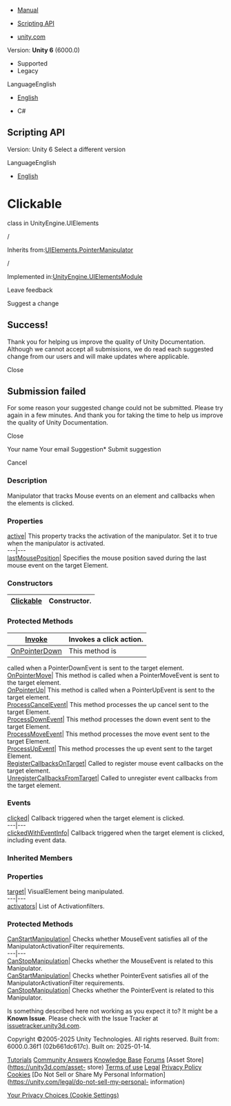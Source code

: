 [ ]()

  * [Manual](../Manual/index.html)
  * [Scripting API](../ScriptReference/index.html)

  * [unity.com](https://unity.com/)

Version: **Unity 6** (6000.0)

  * Supported
  * Legacy

LanguageEnglish

  * [English]()

  * C#

[ ](https://docs.unity3d.com)

## Scripting API

Version: Unity 6 Select a different version

LanguageEnglish

  * [English]()

# Clickable

class in UnityEngine.UIElements

/

Inherits
from:[UIElements.PointerManipulator](UIElements.PointerManipulator.html)

/

Implemented
in:[UnityEngine.UIElementsModule](UnityEngine.UIElementsModule.html)

Leave feedback

Suggest a change

## Success!

Thank you for helping us improve the quality of Unity Documentation. Although
we cannot accept all submissions, we do read each suggested change from our
users and will make updates where applicable.

Close

## Submission failed

For some reason your suggested change could not be submitted. Please <a>try
again</a> in a few minutes. And thank you for taking the time to help us
improve the quality of Unity Documentation.

Close

Your name Your email Suggestion* Submit suggestion

Cancel

[ ]()

### Description

Manipulator that tracks Mouse events on an element and callbacks when the
elements is clicked.

### Properties

[active](UIElements.Clickable-active.html)|  This property tracks the
activation of the manipulator. Set it to true when the manipulator is
activated.  
---|---  
[lastMousePosition](UIElements.Clickable-lastMousePosition.html)|  Specifies
the mouse position saved during the last mouse event on the target Element.  
  
### Constructors

[Clickable](UIElements.Clickable-ctor.html)|  Constructor.  
---|---  
  
### Protected Methods

[Invoke](UIElements.Clickable.Invoke.html)|  Invokes a click action.  
---|---  
[OnPointerDown](UIElements.Clickable.OnPointerDown.html)|  This method is
called when a PointerDownEvent is sent to the target element.  
[OnPointerMove](UIElements.Clickable.OnPointerMove.html)|  This method is
called when a PointerMoveEvent is sent to the target element.  
[OnPointerUp](UIElements.Clickable.OnPointerUp.html)|  This method is called
when a PointerUpEvent is sent to the target element.  
[ProcessCancelEvent](UIElements.Clickable.ProcessCancelEvent.html)|  This
method processes the up cancel sent to the target Element.  
[ProcessDownEvent](UIElements.Clickable.ProcessDownEvent.html)|  This method
processes the down event sent to the target Element.  
[ProcessMoveEvent](UIElements.Clickable.ProcessMoveEvent.html)|  This method
processes the move event sent to the target Element.  
[ProcessUpEvent](UIElements.Clickable.ProcessUpEvent.html)|  This method
processes the up event sent to the target Element.  
[RegisterCallbacksOnTarget](UIElements.Clickable.RegisterCallbacksOnTarget.html)|
Called to register mouse event callbacks on the target element.  
[UnregisterCallbacksFromTarget](UIElements.Clickable.UnregisterCallbacksFromTarget.html)|
Called to unregister event callbacks from the target element.  
  
### Events

[clicked](UIElements.Clickable-clicked.html)|  Callback triggered when the
target element is clicked.  
---|---  
[clickedWithEventInfo](UIElements.Clickable-clickedWithEventInfo.html)|
Callback triggered when the target element is clicked, including event data.  
  
### Inherited Members

### Properties

[target](UIElements.Manipulator-target.html)|  VisualElement being
manipulated.  
---|---  
[activators](UIElements.MouseManipulator-activators.html)|  List of
Activationfilters.  
  
### Protected Methods

[CanStartManipulation](UIElements.MouseManipulator.CanStartManipulation.html)|
Checks whether MouseEvent satisfies all of the ManipulatorActivationFilter
requirements.  
---|---  
[CanStopManipulation](UIElements.MouseManipulator.CanStopManipulation.html)|
Checks whether the MouseEvent is related to this Manipulator.  
[CanStartManipulation](UIElements.PointerManipulator.CanStartManipulation.html)|
Checks whether PointerEvent satisfies all of the ManipulatorActivationFilter
requirements.  
[CanStopManipulation](UIElements.PointerManipulator.CanStopManipulation.html)|
Checks whether the PointerEvent is related to this Manipulator.  
  
Is something described here not working as you expect it to? It might be a
**Known Issue**. Please check with the Issue Tracker at
[issuetracker.unity3d.com](https://issuetracker.unity3d.com).

Copyright ©2005-2025 Unity Technologies. All rights reserved. Built from:
6000.0.36f1 (02b661dc617c). Built on: 2025-01-14.

[Tutorials](https://unity3d.com/learn) [Community
Answers](https://answers.unity3d.com) [Knowledge
Base](https://support.unity3d.com/hc/en-us)
[Forums](https://forum.unity3d.com) [Asset Store](https://unity3d.com/asset-
store) [Terms of use](https://docs.unity3d.com/Manual/TermsOfUse.html)
[Legal](https://unity.com/legal) [Privacy
Policy](https://unity.com/legal/privacy-policy)
[Cookies](https://unity.com/legal/cookie-policy) [Do Not Sell or Share My
Personal Information](https://unity.com/legal/do-not-sell-my-personal-
information)

[Your Privacy Choices (Cookie Settings)](javascript:void\(0\);)


